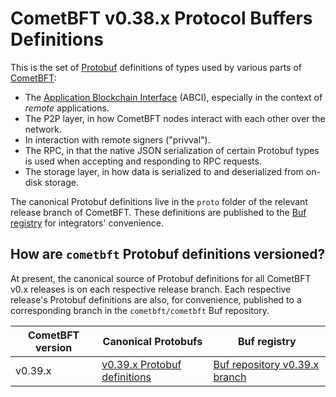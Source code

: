 <!-- NB: Ensure that all hyperlinks in this doc are absolute URLs, not relative
ones, as this doc gets published to the Buf registry and relative URLs will fail
to resolve. -->
# CometBFT v0.38.x Protocol Buffers Definitions

This is the set of [Protobuf][protobuf] definitions of types used by various
parts of [CometBFT]:

- The [Application Blockchain Interface][abci] (ABCI), especially in the context
  of _remote_ applications.
- The P2P layer, in how CometBFT nodes interact with each other over the
  network.
- In interaction with remote signers ("privval").
- The RPC, in that the native JSON serialization of certain Protobuf types is
  used when accepting and responding to RPC requests.
- The storage layer, in how data is serialized to and deserialized from on-disk
  storage.

The canonical Protobuf definitions live in the `proto` folder of the relevant
release branch of CometBFT. These definitions are published to the [Buf
registry][buf] for integrators' convenience.

## How are `cometbft` Protobuf definitions versioned?

At present, the canonical source of Protobuf definitions for all CometBFT v0.x
releases is on each respective release branch. Each respective release's
Protobuf definitions are also, for convenience, published to a corresponding
branch in the `cometbft/cometbft` Buf repository.

| CometBFT version | Canonical Protobufs                         | Buf registry                              |
|------------------|---------------------------------------------|-------------------------------------------|
| v0.39.x          | [v0.39.x Protobuf definitions][v039-protos] | [Buf repository v0.39.x branch][v039-buf] |

[protobuf]: https://protobuf.dev/
[CometBFT]: https://github.com/cometbft/cometbft
[abci]: https://github.com/cometbft/cometbft/tree/main/spec/abci
[buf]: https://buf.build/cometbft/cometbft
[\#1330]: https://github.com/cometbft/cometbft/issues/1330
[v039-protos]: https://github.com/cometbft/cometbft/tree/v0.39.x/proto
[v039-buf]: https://buf.build/cometbft/cometbft/docs/v0.39.x
